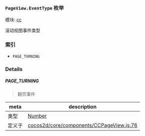 ### `PageView.EventType` 枚举



模块: [cc](../modules/cc.md)


滚动视图事件类型


### 索引
  - `PAGE_TURNING`

### Details


##### PAGE_TURNING

> 翻页事件

| meta | description |
|------|-------------|
| 类型 | <a href="https://developer.mozilla.org/en/JavaScript/Reference/Global_Objects/Number" class="crosslink external" target="_blank">Number</a> |
| 定义于 | [cocos2d/core/components/CCPageView.js:76](https://github.com/cocos-creator/engine/blob/9546fb0f9c421d190e0aba7645402156498449ea/cocos2d/core/components/CCPageView.js#L76) |


